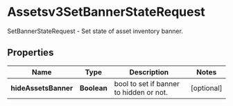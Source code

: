 

# Assetsv3SetBannerStateRequest

SetBannerStateRequest - Set state of asset inventory banner.

## Properties

| Name | Type | Description | Notes |
|------------ | ------------- | ------------- | -------------|
|**hideAssetsBanner** | **Boolean** | bool to set if banner to hidden or not. |  [optional] |



